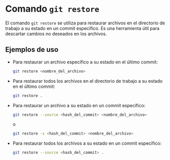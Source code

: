 # Comando `git restore`

El comando `git restore` se utiliza para restaurar archivos en el directorio de trabajo a su estado en un commit específico. Es una herramienta útil para descartar cambios no deseados en los archivos.

## Ejemplos de uso

- Para restaurar un archivo específico a su estado en el último commit:

  ```bash
  git restore <nombre_del_archivo>
  ```

- Para restaurar todos los archivos en el directorio de trabajo a su estado en el último commit:

  ```bash
  git restore .
  ```

- Para restaurar un archivo a su estado en un commit específico:

  ```bash
  git restore --source <hash_del_commit> <nombre_del_archivo>
  ```

  o

  ```bash
  git restore -s <hash_del_commit> <nombre_del_archivo>
  ```

- Para restaurar todos los archivos a su estado en un commit específico:

  ```bash
  git restore --source <hash_del_commit> .
  ```